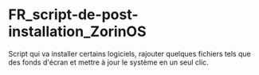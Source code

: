 # FR_script-de-post-installation_ZorinOS
Script qui va installer certains logiciels, rajouter quelques fichiers tels que des fonds d'écran et mettre à jour le système en un seul clic.
